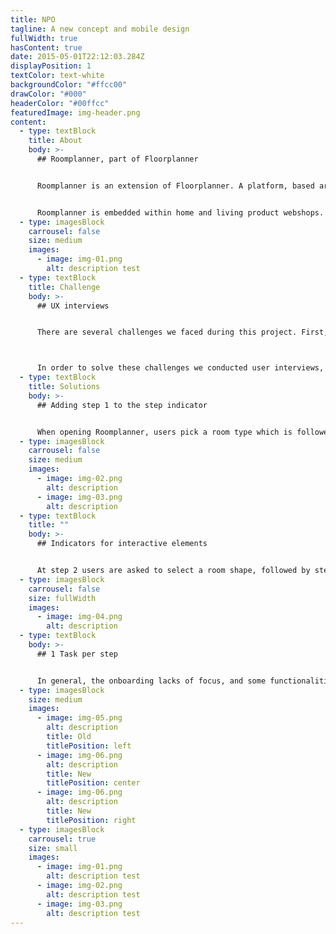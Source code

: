 ```yaml
---
title: NPO
tagline: A new concept and mobile design
fullWidth: true
hasContent: true
date: 2015-05-01T22:12:03.284Z
displayPosition: 1
textColor: text-white
backgroundColor: "#ffcc00"
drawColor: "#000"
headerColor: "#00ffcc"
featuredImage: img-header.png
content:
  - type: textBlock
    title: About
    body: >-
      ## Roomplanner, part of Floorplanner


      Roomplanner is an extension of Floorplanner. A platform, based around a floor plan editor that runs in every browser. The tool gives users the ability to make great looking architectural visualisations of their home and interior in an easy and accessible way. Floorplanner was the first fully browser-based 2D & 3D planner, and since then over 25 million users worldwide have registered for a account and in together created over 40 million plans and a multitude of great 2D & 3D images.


      Roomplanner is embedded within home and living product webshops. Users use Roomplanner to view the webshops' products in a room they created themselves.
  - type: imagesBlock
    carrousel: false
    size: medium
    images:
      - image: img-01.png
        alt: description test
  - type: textBlock
    title: Challenge
    body: >-
      ## UX interviews


      There are several challenges we faced during this project. First, the tool is not very user friendly, a lot of functionalities are spread over the tool without any hierarchy. Next to that, the visual style of Roomplanner doesn't fit the style of the webshops. Finally, the relevance for webshops to embed Roomplanner within their webshop is to generate leads. However, users don't see the point of leaving behind their email adress.



      In order to solve these challenges we conducted user interviews, and improved the design based on the insights.
  - type: textBlock
    title: Solutions
    body: >-
      ## Adding step 1 to the step indicator


      When opening Roomplanner, users pick a room type which is followed by step 2: selecting a room shape. A step indicator shows the current step to the user. However, this indicator is missing at step 1, which implies the user starts at step 2. That's why we added the step indicator to step 1 as well.
  - type: imagesBlock
    carrousel: false
    size: medium
    images:
      - image: img-02.png
        alt: description
      - image: img-03.png
        alt: description
  - type: textBlock
    title: ""
    body: >-
      ## Indicators for interactive elements


      At step 2 users are asked to select a room shape, followed by step 3: the room configurator in which windows can be added and dimensions of the room can be set. Step 2 and 3 offer the possibility to add windows and doors to the room. However, test results showed that no participant made use of this functionality. That's why indicators were added to the elements that could be manipulated on the screen.
  - type: imagesBlock
    carrousel: false
    size: fullWidth
    images:
      - image: img-04.png
        alt: description
  - type: textBlock
    body: >-
      ## 1 Task per step


      In general, the onboarding lacks of focus, and some functionalities are difficult to find. That's why we divided the onboarding in 5 steps. Each step focuses on one specific task which increases a users' focus within a specific step.
  - type: imagesBlock
    size: medium
    images:
      - image: img-05.png
        alt: description
        title: Old
        titlePosition: left
      - image: img-06.png
        alt: description
        title: New
        titlePosition: center
      - image: img-06.png
        alt: description
        title: New
        titlePosition: right
  - type: imagesBlock
    carrousel: true
    size: small
    images:
      - image: img-01.png
        alt: description test
      - image: img-02.png
        alt: description test
      - image: img-03.png
        alt: description test
---
```

